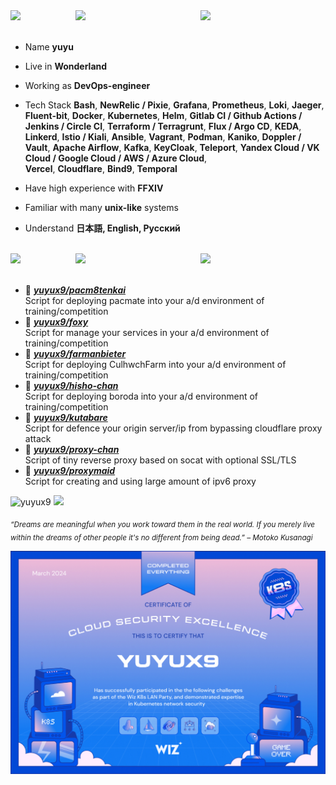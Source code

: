 <div>
<img src="./bg.png" width="500" />
<img src="./idk.png" width="200" align="right" />
<img src="./idk2.png" width="200" align="right" />
<br/>
<br/>
  
- Name **yuyu**

- Live in **Wonderland**

- Working as **DevOps-engineer**

- Tech Stack **Bash**, **NewRelic / Pixie**, **Grafana**, **Prometheus**, **Loki**, **Jaeger**, **Fluent-bit**, **Docker**, **Kubernetes**, **Helm**, **Gitlab CI / Github Actions / Jenkins / Circle CI**, **Terraform / Terragrunt**, **Flux / Argo CD**, **KEDA**, **Linkerd**, **Istio / Kiali**, **Ansible**, **Vagrant**, **Podman**, **Kaniko**, **Doppler / Vault**, **Apache Airflow**, **Kafka**, **KeyCloak**, **Teleport**, **Yandex Cloud / VK Cloud / Google Cloud / AWS / Azure Cloud**, <br />**Vercel**, **Cloudflare**, **Bind9**, **Temporal**

- Have high experience with **FFXIV**
  
- Familiar with many **unix-like** systems

- Understand **日本語, English, Русский**
<br/>
<img src="./somesomesome.png" width="500" />
<img src="./tg.png" width="200" align="right" />
<img src="./ayo.png" width="200" align="right" />
<br/>
<br/>
  
- 📌 [***yuyux9/pacm8tenkai***](https://github.com/yuyux9/pacm8tenkai) <br/>
  Script for deploying pacmate into your a/d environment of training/competition
- 📌 [***yuyux9/foxy***](https://github.com/yuyux9/foxy) <br/>
  Script for manage your services in your a/d environment of training/competition
- 📌 [***yuyux9/farmanbieter***](https://github.com/yuyux9/farmanbieter) <br/>
  Script for deploying CulhwchFarm into your a/d environment of training/competition
- 📌 [***yuyux9/hisho-chan***](https://github.com/yuyux9/hisho-chan) <br/>
  Script for deploying boroda into your a/d environment of training/competition
- 📌 [***yuyux9/kutabare***](https://github.com/yuyux9/kutabare) <br/>
  Script for defence your origin server/ip from bypassing cloudflare proxy attack
- 📌 [***yuyux9/proxy-chan***](https://github.com/yuyux9/proxy-chan) <br/>
  Script of tiny reverse proxy based on socat with optional SSL/TLS
- 📌 [***yuyux9/proxymaid***](https://github.com/yuyux9/proxymaid) <br/>
  Script for creating and using large amount of ipv6 proxy

<img src="https://mayu.due.moe/get/@yuyux9?theme=rule34&padding=6" width="500" alt="yuyux9" />
<img src="./final.png" width="500" /><br/>
  
<sub> *“Dreams are meaningful when you work toward them in the real world. If you merely live within the dreams of other people it's no different from being dead.” – Motoko Kusanagi* </sub>
</div>

<img src="u13Qa95F.png" /><br/>
